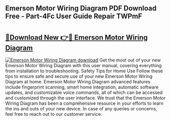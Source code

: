 ## Emerson Motor Wiring Diagram PDF Download Free - Part-4Fc User Guide Repair TWPmF

# <h2><a href="http://dfm4b1h.blite.top/?on=Emerson+Motor+Wiring+Diagram">🔗Download New 👉🔴 Emerson Motor Wiring Diagram</a></h2>

[![Emerson Motor Wiring Diagram download](https://i.imgur.com/lujVjoI.png)](http://dfm4b1h.blite.top/?on=Emerson+Motor+Wiring+Diagram)
Get the most out of your new Emerson Motor Wiring Diagram with this user manual, covering everything from installation to troubleshooting. Safety Tips for Home Use Follow these tips to ensure safe and secure use of your new Emerson Motor Wiring Diagram at home. Emerson Motor Wiring Diagram advanced features include fingerprint scanning, smart home integration, automatic software updates, and customizable voice commands, all of which can be accessed and customized through the user interface. We trust that the Emerson Motor Wiring Diagram has been a comprehensive resource in your efforts to learn the ins and outs of your new device. In case of any queries or concerns, feel free to reach out to our customer service.
